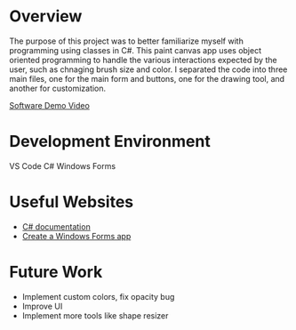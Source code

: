 # Overview

The purpose of this project was to better familiarize myself with programming using classes in C#. This paint canvas app uses object oriented programming to handle the various interactions expected by the user, such as chnaging brush size and color. I separated the code into three main files, one for the main form and buttons, one for the drawing tool, and another for customization.

[Software Demo Video](https://www.youtube.com/watch?v=UplyYKdXqX0)

# Development Environment

VS Code
C#
Windows Forms

# Useful Websites

- [C# documentation](https://learn.microsoft.com/en-us/dotnet/csharp/tour-of-csharp/)
- [Create a Windows Forms app](https://learn.microsoft.com/en-us/visualstudio/ide/create-csharp-winform-visual-studio?view=vs-2022)

# Future Work

- Implement custom colors, fix opacity bug
- Improve UI
- Implement more tools like shape resizer